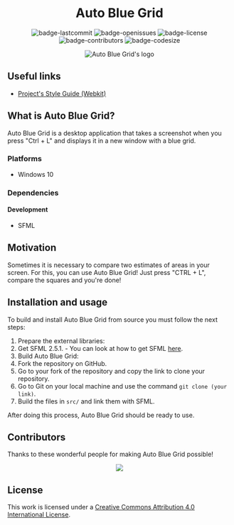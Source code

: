 <h1 align="center">Auto Blue Grid</h1>

<p align="center">
  <img alt="badge-lastcommit" src="https://img.shields.io/github/last-commit/GaryHilares/Auto-Blue-Grid?style=for-the-badge">
  <img alt="badge-openissues" src="https://img.shields.io/github/issues-raw/GaryHilares/Auto-Blue-Grid?style=for-the-badge">
  <img alt="badge-license" src="https://img.shields.io/github/license/GaryHilares/Auto-Blue-Grid?style=for-the-badge">
  <img alt="badge-contributors" src="https://img.shields.io/github/contributors/GaryHilares/Auto-Blue-Grid?style=for-the-badge">
  <img alt="badge-codesize" src="https://img.shields.io/github/languages/code-size/GaryHilares/Auto-Blue-Grid?style=for-the-badge">
</p>

<p align="center">
  <img alt="Auto Blue Grid's logo" src="https://user-images.githubusercontent.com/46727048/236912783-c8e95583-3296-48c8-970c-4b38ec10d4cd.png">
</p>

## Useful links
- [Project's Style Guide (Webkit)](https://webkit.org/code-style-guidelines/)

## What is Auto Blue Grid?
Auto Blue Grid is a desktop application that takes a screenshot when you press "Ctrl + L" and displays it in a new window with a blue grid.

### Platforms
- Windows 10

### Dependencies
#### Development
- SFML

## Motivation
Sometimes it is necessary to compare two estimates of areas in your screen. For this, you can use Auto Blue Grid! Just press "CTRL + L", compare the squares and you're done!

## Installation and usage
To build and install Auto Blue Grid from source you must follow the next steps:
1. Prepare the external libraries:
  1. Get SFML 2.5.1.
    - You can look at how to get SFML [here](https://www.sfml-dev.org/tutorials/2.5/).
2. Build Auto Blue Grid:
  1. Fork the repository on GitHub.
  2. Go to your fork of the repository and copy the link to clone your repository.
  3. Go to Git on your local machine and use the command `git clone (your link)`.
  4. Build the files in `src/` and link them with SFML.

After doing this process, Auto Blue Grid should be ready to use.

## Contributors
Thanks to these wonderful people for making Auto Blue Grid possible!

<p align="center"><a href="https://github.com/GaryHilares/Auto-Blue-Grid/graphs/contributors"><img src="https://contrib.rocks/image?repo=GaryHilares/Auto-Blue-Grid" /></a></p>

## License
This work is licensed under a [Creative Commons Attribution 4.0 International License](https://github.com/GaryHilares/Auto-Blue-Grid/blob/main/LICENSE).

